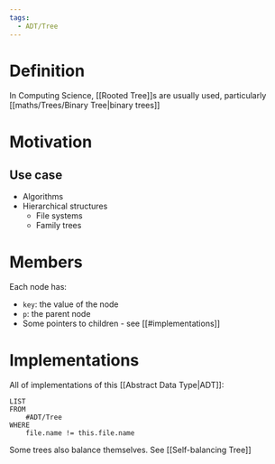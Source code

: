 ```yaml
---
tags:
  - ADT/Tree
---
```


# Definition
In Computing Science, [[Rooted Tree]]s are usually used, particularly [[maths/Trees/Binary Tree|binary trees]]

# Motivation
## Use case
- Algorithms
- Hierarchical structures
	- File systems
	- Family trees

# Members
Each node has:
- `key`: the value of the node
- `p`: the parent node
- Some pointers to children - see [[#implementations]]

# Implementations
All of implementations of this [[Abstract Data Type|ADT]]:

```dataview
LIST
FROM
	#ADT/Tree
WHERE
	file.name != this.file.name
```

Some trees also balance themselves. See [[Self-balancing Tree]]